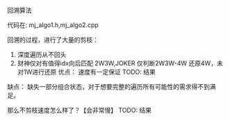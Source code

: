 回溯算法

代码在:
mj_algo1.h,mj_algo2.cpp

回溯的过程，进行了大量的剪枝：
1.  深度遍历从不回头
2.  财神仅对有值得idx向后匹配
    2W3W,JOKER 仅判断2W3W-4W 还原4W，未对1W进行还原
优点：
速度有一定保证
TODO: 结果

缺点：
缺失一部分组合状态，对于想要完整的遍历所有可能性的需求得不到满足。

那么不剪枝速度怎么样了？【会非常慢】
TODO: 结果